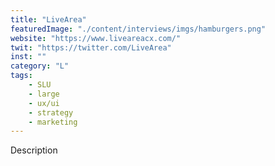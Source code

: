 ```yaml
---
title: "LiveArea"
featuredImage: "./content/interviews/imgs/hamburgers.png"
website: "https://www.liveareacx.com/"
twit: "https://twitter.com/LiveArea"
inst: ""
category: "L"
tags:
    - SLU
    - large
    - ux/ui
    - strategy
    - marketing
---
```


Description
